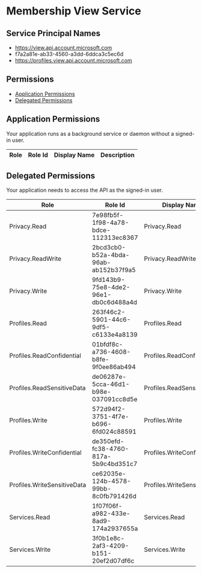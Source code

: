# Membership View Service
## Service Principal Names
- https://view.api.account.microsoft.com
- f7a2a81e-ab33-4560-a3dd-6ddca3c5ec6d
- https://profiles.view.api.account.microsoft.com

 ## Permissions
- [Application Permissions](#application-permissions)
- [Delegated Permissions](#delegated-permissions)

## Application Permissions
Your application runs as a background service or daemon without a signed-in user.

| Role | Role Id | Display Name | Description |
|---|---|---|---|

## Delegated Permissions
Your application needs to access the API as the signed-in user. 

| Role | Role Id | Display Name | Description |
|---|---|---|---|
| Privacy.Read | 7e98fb5f-1f98-4a78-bdce-112313ec8367 | Privacy.Read | Privacy.Read |
| Privacy.ReadWrite | 2bcd3cb0-b52a-4bda-96ab-ab152b37f9a5 | Privacy.ReadWrite | Privacy.ReadWrite |
| Privacy.Write | 9fd143b9-75e8-4de2-96e1-db0c6d488a4d | Privacy.Write | Privacy.Write |
| Profiles.Read | 263f46c2-5901-44c6-9df5-c6133e4a8139 | Profiles.Read | Profiles.Read |
| Profiles.ReadConfidential | 01bfdf8c-a736-4608-b8fe-9f0ee86ab494 | Profiles.ReadConfidential | Profiles.ReadConfidential |
| Profiles.ReadSensitiveData | de06287e-5cca-46d1-b98e-037091cc8d5e | Profiles.ReadSensitiveData | Profiles.ReadSensitiveData |
| Profiles.Write | 572d94f2-3751-4f7e-b696-6fd024c88591 | Profiles.Write | Profiles.Write |
| Profiles.WriteConfidential | de350efd-fc38-4760-817a-5b9c4bd351c7 | Profiles.WriteConfidential | Profiles.WriteConfidential |
| Profiles.WriteSensitiveData | ce62035e-124b-4578-99bb-8c0fb791426d | Profiles.WriteSensitiveData | Profiles.WriteSensitiveData |
| Services.Read | 1f07f06f-a982-433e-8ad9-174a2937655a | Services.Read | Services.Read |
| Services.Write | 3f0b1e8c-2af3-4209-b151-20ef2d07df6c | Services.Write | Services.Write |

